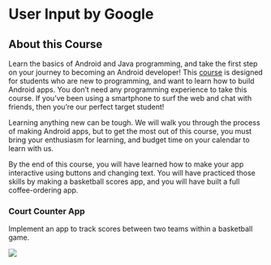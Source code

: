 # User Input by Google

## About this Course

Learn the basics of Android and Java programming, and take the first step on your journey to becoming an Android developer! This [course](https://www.udacity.com/course/android-basics-user-input--ud836) is designed for students who are new to programming, and want to learn how to build Android apps. You don’t need any programming experience to take this course. If you’ve been using a smartphone to surf the web and chat with friends, then you’re our perfect target student!

Learning anything new can be tough. We will walk you through the process of making Android apps, but to get the most out of this course, you must bring your enthusiasm for learning, and budget time on your calendar to learn with us.

By the end of this course, you will have learned how to make your app interactive using buttons and changing text. You will have practiced those skills by making a basketball scores app, and you will have built a full coffee-ordering app.

### Court Counter App

Implement an app to track scores between two teams within a basketball game.

<img src="https://github.com/vanyaland/Android-Basics-Nanodegree-by-Google/blob/master/res/score_keeper.png">
